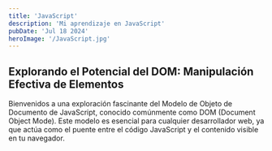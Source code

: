 ```yaml
---
title: 'JavaScript'
description: 'Mi aprendizaje en JavaScript'
pubDate: 'Jul 18 2024'
heroImage: '/JavaScript.jpg'
---
```


## Explorando el Potencial del DOM: Manipulación Efectiva de Elementos
Bienvenidos a una exploración fascinante del Modelo de Objeto de Documento de JavaScript, conocido comúnmente como DOM (Document Object Mode). Este modelo es esencial para cualquier desarrollador web, ya que actúa como el puente entre el código JavaScript y el contenido visible en tu navegador.